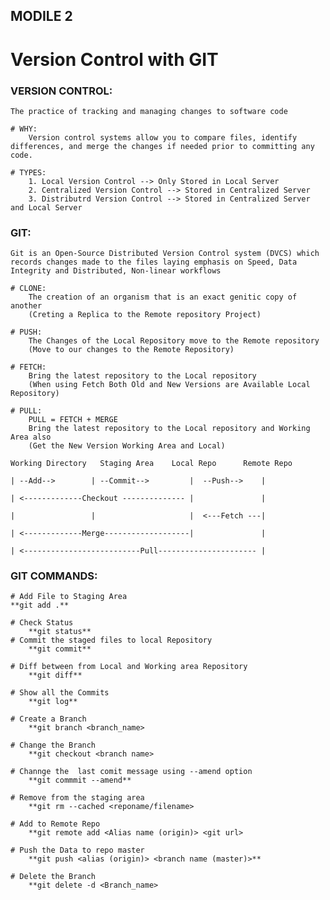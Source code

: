 MODILE 2
--------

Version Control with GIT
========================

### VERSION CONTROL:
    The practice of tracking and managing changes to software code

    # WHY:
        Version control systems allow you to compare files, identify differences, and merge the changes if needed prior to committing any code.
    
    # TYPES:
        1. Local Version Control --> Only Stored in Local Server
        2. Centralized Version Control --> Stored in Centralized Server
        3. Distributrd Version Control --> Stored in Centralized Server and Local Server
    
### GIT:
    Git is an Open-Source Distributed Version Control system (DVCS) which records changes made to the files laying emphasis on Speed, Data Integrity and Distributed, Non-linear workflows

    # CLONE:
        The creation of an organism that is an exact genitic copy of another 
        (Creting a Replica to the Remote repository Project)
    
    # PUSH:
        The Changes of the Local Repository move to the Remote repository
        (Move to our changes to the Remote Repository)

    # FETCH:
        Bring the latest repository to the Local repository
        (When using Fetch Both Old and New Versions are Available Local Repository)
    
    # PULL:
        PULL = FETCH + MERGE
        Bring the latest repository to the Local repository and Working Area also
        (Get the New Version Working Area and Local)

    Working Directory   Staging Area    Local Repo      Remote Repo

    | --Add-->        | --Commit-->         |  --Push-->    |
    
    | <-------------Checkout -------------- |               |

    |                 |                     |  <---Fetch ---|

    | <-------------Merge-------------------|               |

    | <--------------------------Pull---------------------- |

### GIT COMMANDS:
    # Add File to Staging Area
    **git add .**
        
    # Check Status
        **git status**
    # Commit the staged files to local Repository
        **git commit**

    # Diff between from Local and Working area Repository
        **git diff**

    # Show all the Commits
        **git log**

    # Create a Branch
        **git branch <branch_name>
    
    # Change the Branch
        **git checkout <branch name>

    # Channge the  last comit message using --amend option
        **git commmit --amend**
        
    # Remove from the staging area
        **git rm --cached <reponame/filename>
    
    # Add to Remote Repo
        **git remote add <Alias name (origin)> <git url>

    # Push the Data to repo master
        **git push <alias (origin)> <branch name (master)>**
    
    # Delete the Branch
        **git delete -d <Branch_name>
